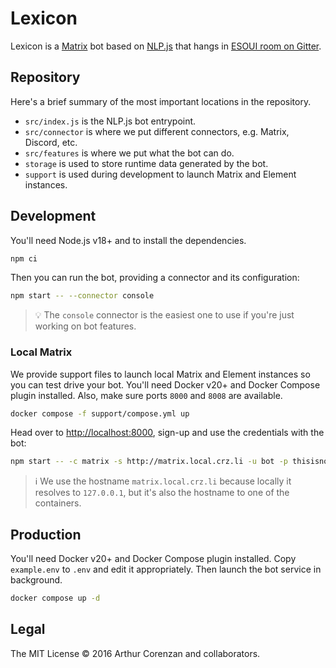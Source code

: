 # Lexicon

Lexicon is a [Matrix](https://matrix.org/) bot based on [NLP.js](https://github.com/axa-group/nlp.js) that hangs in [ESOUI room on Gitter](https://gitter.im/lexicon).

## Repository

Here's a brief summary of the most important locations in the repository.

- `src/index.js` is the NLP.js bot entrypoint.
- `src/connector` is where we put different connectors, e.g. Matrix, Discord, etc.
- `src/features` is where we put what the bot can do.
- `storage` is used to store runtime data generated by the bot.
- `support` is used during development to launch Matrix and Element instances.

## Development

You'll need Node.js v18+ and to install the dependencies.

```sh
npm ci
```

Then you can run the bot, providing a connector and its configuration:

```sh
npm start -- --connector console
```

> 💡 The `console` connector is the easiest one to use if you're just working on bot features.

### Local Matrix

We provide support files to launch local Matrix and Element instances so you can test drive your bot. You'll need Docker v20+ and Docker Compose plugin installed. Also, make sure ports `8000` and `8008` are available.

```sh
docker compose -f support/compose.yml up
```

Head over to <http://localhost:8000>, sign-up and use the credentials with the bot:

```sh
npm start -- -c matrix -s http://matrix.local.crz.li -u bot -p thisisnotsecure -x
```

> ℹ️ We use the hostname `matrix.local.crz.li` because locally it resolves to `127.0.0.1`, but it's also the hostname to one of the containers.

## Production

You'll need Docker v20+ and Docker Compose plugin installed. Copy `example.env` to `.env` and edit it appropriately. Then launch the bot service in background.

```sh
docker compose up -d
```

## Legal

The MIT License © 2016 Arthur Corenzan and collaborators.
